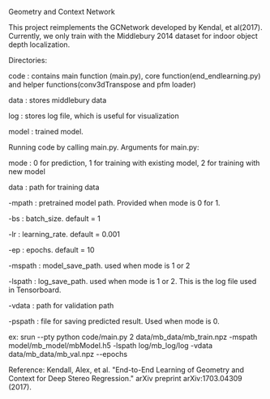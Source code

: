 Geometry and Context Network

This project reimplements the GCNetwork developed by Kendal, et al(2017). Currently, we only train with the Middlebury 2014 dataset for indoor object depth localization.

Directories:

code : contains main function (main.py), core function(end_endlearning.py) and helper functions(conv3dTranspose and pfm loader)

data : stores middlebury data

log : stores log file, which is useful for visualization

model : trained model.

Running code by calling main.py. Arguments for main.py:

mode : 0 for prediction, 1 for training with existing model, 2 for training with new model

data : path for training data

-mpath : pretrained model path. Provided when mode is 0 for 1.

-bs : batch_size. default = 1

-lr : learning_rate. default = 0.001

-ep : epochs. default = 10

-mspath : model_save_path. used when mode is 1 or 2

-lspath : log_save_path. used when mode is 1 or 2. This is the log file used in Tensorboard.

-vdata : path for validation path

-pspath : file for saving predicted result. Used when mode is 0.

ex: srun --pty python code/main.py 2 data/mb_data/mb_train.npz \-mspath model/mb_model/mbModel.h5 -lspath log/mb_log/log -vdata data/mb_data/mb_val.npz --epochs

Reference: Kendall, Alex, et al. "End-to-End Learning of Geometry and Context for Deep Stereo Regression." arXiv preprint arXiv:1703.04309 (2017).
